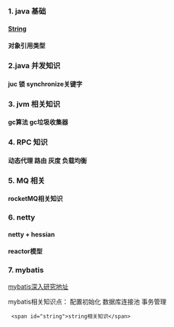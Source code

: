 
###  1.  java 基础
 #### [String](#string)
 #### 对象引用类型
  
### 2.java 并发知识
   #### juc   锁 synchronize关键字   

### 3. jvm 相关知识   
  #### gc算法    gc垃圾收集器

### 4. RPC 知识   
  #### 动态代理  路由  灰度  负载均衡

### 5. MQ 相关  
  #### rocketMQ相关知识

### 6. netty
  #### netty + hessian 
  #### reactor模型

### 7. mybatis
   [mybatis深入研究地址](https://blog.csdn.net/u010349169/column/info/mybatis-principle)
   
   mybatis相关知识点：
      配置初始化
      数据库连接池
      事务管理
      
   
   
   
   
   
   
   
   
   
   
   
   
   
     <span id="string">string相关知识</span>

